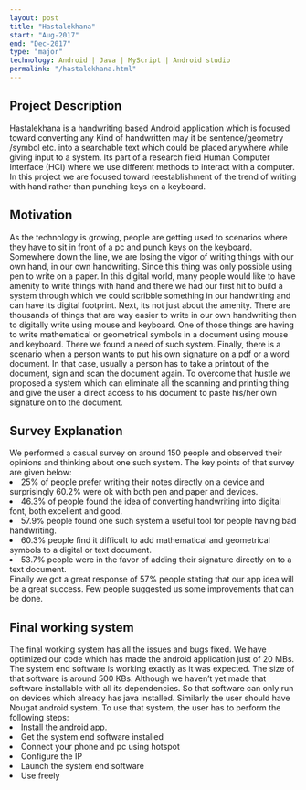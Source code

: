 ```yaml
---
layout: post
title: "Hastalekhana"
start: "Aug-2017"
end: "Dec-2017"
type: "major"
technology: Android | Java | MyScript | Android studio
permalink: "/hastalekhana.html"
---
```


<h2>Project Description</h2>
Hastalekhana is a handwriting based Android application which is focused toward converting any Kind of handwritten may it be sentence/geometry /symbol etc. into a searchable text which could be placed anywhere while giving input to a system. Its part of a research field Human Computer Interface (HCI) where we use different methods to interact with a computer. In this project we are focused toward reestablishment of the trend of writing with hand rather than punching keys on a keyboard.

<h2>Motivation</h2>
As the technology is growing, people are getting used to scenarios where they have to sit in front of a pc and punch keys on the keyboard. Somewhere down the line, we are losing the vigor of writing things with our own hand, in our own handwriting. Since this thing was only possible using pen to write on a paper.
In this digital world, many people would like to have amenity to write things with hand and there we had our first hit to build a system through which we could scribble something in our handwriting and can have its digital footprint.
Next, its not just about the amenity. There are thousands of things that are way easier to write in our own handwriting then to digitally write using mouse and keyboard. One of those things are having to write mathematical or geometrical symbols in a document using mouse and keyboard. There we found a need of such system.
Finally, there is a scenario when a person wants to put his own signature on a pdf or a word document. In that case, usually a person has to take a printout of the document, sign and scan the document again. To overcome that hustle we proposed a system which can eliminate all the scanning and printing thing and give the user a direct access to his document to paste his/her own signature on to the document.

<h2>Survey Explanation</h2>
We performed a casual survey on around 150 people and observed their opinions and thinking about one such system. 	The key points of that survey are given below:
<li>25% of people prefer writing their notes directly on a device and surprisingly 60.2% were ok with both pen and paper and devices.</li>
<li>46.3% of people found the idea of converting handwriting into digital font, both excellent and good.</li>
<li>57.9% people found one such system a useful tool for people having bad handwriting.</li>
<li>60.3% people find it difficult to add mathematical and geometrical symbols to a digital or text document.</li>
<li>53.7% people were in the favor of adding their signature directly on to a text document.</li>
Finally we got a great response of 57% people stating that our app idea will be a great success. Few people suggested us some improvements that can be done.

<h2>Final working system</h2>
The final working system has all the issues and bugs fixed. We have optimized our code which has made the android application just of 20 MBs. The system end software is working exactly as it was expected. The size of that software is around 500 KBs. Although we haven’t yet made that software installable with all its dependencies. So that software can only run on devices which already has java installed. Similarly the user should have Nougat android system. To use that system, the user has to perform the following steps:
<li>Install the android app.</li>
<li>Get the system end software installed</li>
<li>Connect your phone and pc using hotspot</li>
<li>Configure the IP</li>
<li>Launch the system end software</li>
<li>Use freely</li>
